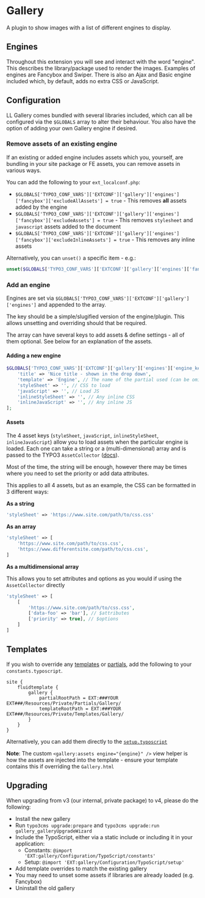 # Gallery

A plugin to show images with a list of different engines to display.

## Engines

Throughout this extension you will see and interact with the word "engine". This describes the library/package used to render the images. Examples of engines are Fancybox and Swiper. There is also an Ajax and Basic engine included which, by default, adds no extra CSS or JavaScript.

## Configuration

LL Gallery comes bundled with several libraries included, which can all be configured via the `$GLOBALS` array to alter their behaviour. You also have the option of adding your own Gallery engine if desired.


### Remove assets of an existing engine

If an existing or added engine includes assets which you, yourself, are bundling in your site package or FE assets, you can remove assets in various ways.

You can add the following to your `ext_localconf.php`:

- `$GLOBALS['TYPO3_CONF_VARS']['EXTCONF']['gallery']['engines']['fancybox']['excludeAllAssets'] = true` - This removes **all** assets added by the engine
- `$GLOBALS['TYPO3_CONF_VARS']['EXTCONF']['gallery']['engines']['fancybox']['excludeAssets'] = true` - This removes `stylesheet` and `javascript` assets added to the document
- `$GLOBALS['TYPO3_CONF_VARS']['EXTCONF']['gallery']['engines']['fancybox']['excludeInlineAssets'] = true` - This removes any inline assets

Alternatively, you can `unset()` a specific item - e.g.:

```php
unset($GLOBALS['TYPO3_CONF_VARS']['EXTCONF']['gallery']['engines']['fancybox']['styleSheet']);
```

### Add an engine

Engines are set via `$GLOBALS['TYPO3_CONF_VARS']['EXTCONF']['gallery']['engines']` and appended to the array.

The key should be a simple/slugified version of the engine/plugin. This allows unsetting and overriding should that be required.

The array can have several keys to add assets & define settings - all of them optional. See below for an explanation of the assets.

#### Adding a new engine

```php
$GLOBALS['TYPO3_CONF_VARS']['EXTCONF']['gallery']['engines']['engine_key'] = [
    'title' => 'Nice title - shown in the drop down',
    'template' => 'Engine', // The name of the partial used (can be omitted to use the "Basic" one)
    'styleSheet' => '', // CSS to load
    'javaScript' => '', // Load JS
    'inlineStyleSheet' => '', // Any inline CSS
    'inlineJavaScript' => '', // Any inline JS
];
```

#### Assets

The 4 asset keys (`styleSheet`, `javaScript`, `inlineStyleSheet`, `inlineJavaScript`) allow you to load assets when the particular engine is loaded. Each one can take a string or a (multi-dimensional) array and is passed to the TYPO3 `AssetCollector` ([docs](https://docs.typo3.org/m/typo3/reference-coreapi/main/en-us/ApiOverview/Assets/Index.html#asset-collector)).

Most of the time, the string will be enough, however there may be times where you need to set the priority or add data attributes.

This applies to all 4 assets, but as an example, the CSS can be formatted in 3 different ways:

**As a string**

```php
'styleSheet' => 'https://www.site.com/path/to/css.css'
```

**As an array**

```php
'styleSheet' => [
    'https://www.site.com/path/to/css.css',
    'https://www.differentsite.com/path/to/css.css',
]
```

**As a multidimensional array**

This allows you to set attributes and options as you would if using the `AssetCollector` directly

```php
'styleSheet' => [
    [
        'https://www.site.com/path/to/css.css',
        ['data-foo' => 'bar'], // $attributes
        ['priority' => true], // $options
    ]
]
```

## Templates

If you wish to override any [templates](/Resources/Private/Templates/) or [partials](/Resources/Private/Partials/), add the following to your `constants.typoscript`.

```
site {
	fluidtemplate {
		gallery {
			partialRootPath = EXT:###YOUR EXT###/Resources/Private/Partials/Gallery/
			templateRootPath = EXT:###YOUR EXT###/Resources/Private/Templates/Gallery/
		}
	}
}
```

Alternatively, you can add them directly to the [`setup.typoscript`](/Configuration/TypoScript/setup.typoscript)

**Note**: The custom `<gallery:assets engine="{engine}" />` view helper is how the assets are injected into the template - ensure your template contains this if overriding the `Gallery.html`

## Upgrading

When upgrading from v3 (our internal, private package) to v4, please do the following:

- Install the new gallery
- Run `typo3cms upgrade:prepare` and `typo3cms upgrade:run gallery_galleryUpgradeWizard`
- Include the TypoScript, either via a static include or including it in your application:
    - Constants: `@import 'EXT:gallery/Configuration/TypoScript/constants'`
    - Setup: `@import 'EXT:gallery/Configuration/TypoScript/setup'`
- Add template overrides to match the existing gallery
- You may need to unset some assets if libraries are already loaded (e.g. Fancybox)
- Uninstall the old gallery
